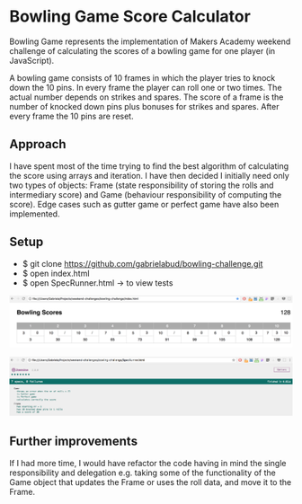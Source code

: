 # Bowling Game Score Calculator
Bowling Game represents the implementation of Makers Academy weekend challenge of calculating the scores of a bowling game for one player (in JavaScript).

A bowling game consists of 10 frames in which the player tries to knock down the 10 pins. In every frame the player can roll one or two times. The actual number depends on strikes and spares. The score of a frame is the number of knocked down pins plus bonuses for strikes and spares. After every frame the 10 pins are reset.

## Approach
I have spent most of the time trying to find the best algorithm of calculating the score using arrays and iteration. I have then decided I initially need only two types of objects: Frame (state responsibility of storing the rolls and intermediary score) and Game (behaviour responsibility of computing the score). Edge cases such as gutter game or perfect game have also been implemented.

## Setup
- $ git clone https://github.com/gabrielabud/bowling-challenge.git
- $ open index.html
- $ open SpecRunner.html  -> to view tests


![](images/interface.png)

![](images/tests_bowling.png)


## Further improvements
If I had more time, I would have refactor the code having in mind the single responsibility and delegation e.g. taking some of the functionality of the Game object that updates the Frame or uses the roll data, and move it to the Frame.
